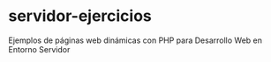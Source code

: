 # servidor-ejercicios
Ejemplos de páginas web dinámicas con PHP para Desarrollo Web en Entorno Servidor
